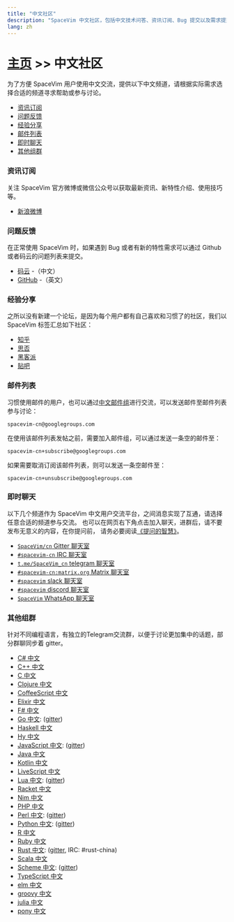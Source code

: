 ```yaml
---
title: "中文社区"
description: "SpaceVim 中文社区，包括中文技术问答、资讯订阅、Bug 提交以及需求提交，让沟通更加便利。"
lang: zh
---
```


# [主页](../) >> 中文社区

为了方便 SpaceVim 用户使用中文交流，提供以下中文频道，请根据实际需求选择合适的频道寻求帮助或参与讨论。

<!-- vim-markdown-toc GFM -->

- [资讯订阅](#资讯订阅)
- [问题反馈](#问题反馈)
- [经验分享](#经验分享)
- [邮件列表](#邮件列表)
- [即时聊天](#即时聊天)
- [其他组群](#其他组群)

<!-- vim-markdown-toc -->

### 资讯订阅

关注 SpaceVim 官方微博或微信公众号以获取最新资讯、新特性介绍、使用技巧等。

- <i class="fab fa-weibo"></i> [新浪微博](https://weibo.com/SpaceVim)

### 问题反馈

在正常使用 SpaceVim 时，如果遇到 Bug 或者有新的特性需求可以通过 Github 或者码云的问题列表来提交。

- [码云](https://gitee.com/spacevim/SpaceVim/issues) -（中文）
- [GitHub](https://github.com/SpaceVim/SpaceVim) -（英文）

### 经验分享

之所以没有新建一个论坛，是因为每个用户都有自己喜欢和习惯了的社区，我们以 SpaceVim 标签汇总如下社区：

- [知乎](https://www.zhihu.com/topic/20168681/newest)
- [思否](https://segmentfault.com/t/spacevim)
- [黑客派](https://hacpai.com/tag/spacevim)
- [贴吧](https://tieba.baidu.com/spacevim)

### 邮件列表

习惯使用邮件的用户，也可以通过[中文邮件组](https://groups.google.com/forum/#!forum/spacevim-cn)进行交流，可以发送邮件至邮件列表参与讨论：

```
spacevim-cn@googlegroups.com
```

在使用该邮件列表发帖之前，需要加入邮件组，可以通过发送一条空的邮件至：

```
spacevim-cn+subscribe@googlegroups.com
```

如果需要取消订阅该邮件列表，则可以发送一条空邮件至：

```
spacevim-cn+unsubscribe@googlegroups.com
```

### 即时聊天

以下几个频道作为 SpaceVim 中文用户交流平台，之间消息实现了互通，请选择任意合适的频道参与交流。
也可以在网页右下角点击加入聊天，进群后，请不要发布无意义的内容，在你提问前，
请务必要阅读[《提问的智慧》](http://doc.zengrong.net/smart-questions/cn.html)。

- <i class="fab fa-gitter"></i> [`SpaceVim/cn` Gitter 聊天室](https://gitter.im/SpaceVim/cn)
- <i class="fas fa-comments"></i> [`#spacevim-cn` IRC 聊天室](https://webchat.freenode.net/?channels=spacevim-cn)
- <i class="fab fa-telegram-plane"></i> [`t.me/SpaceVim_cn` telegram 聊天室](https://t.me/SpaceVim_cn)
- <i class="fab fa-rocketchat"></i> [`#spacevim-cn:matrix.org` Matrix 聊天室](https://riot.im/app/#/room/%23spacevim-cn:matrix.org)
- <i class="fab fa-slack-hash"></i> [`#spacevim` slack 聊天室](https://spacevim.slack.com/messages/C88CTJ62J)
- <i class="fab fa-discord"></i> [`#spacevim` discord 聊天室](https://discord.gg/g3MGdNB)
- <i class="fab fa-whatsapp"></i> [`SpaceVim` WhatsApp 聊天室](https://chat.whatsapp.com/GQ40y0oiPhDHA9tMvDZteo)

### 其他组群

针对不同编程语言，有独立的Telegram交流群，以便于讨论更加集中的话题，部分群聊同步着 gitter。

- [C# 中文](https://t.me/joinchat/EazwPxRKe5Mzc6GFKGsPWw)
- [C++ 中文](https://t.me/joinchat/EazwPxTwwfO_dXpTteyXOA)
- [C 中文](https://t.me/joinchat/EazwPxOFtl9_dpkQdor1gw)
- [Clojure 中文](https://t.me/joinchat/EazwPxNoCKTJ5rz_BrEtiw)
- [CoffeeScript 中文](https://t.me/joinchat/EazwPxVvES3qIV15t3vNtg)
- [Elixir 中文](https://t.me/joinchat/EazwPxu4Kv6r-sRkSAjNWA)
- [F# 中文](https://t.me/joinchat/EazwPxXwge6h5H4Pm4noJQ)
- [Go 中文](https://t.me/joinchat/H4y573NGgf5RulEZ): ([gitter](https://gitter.im/SpaceVim/golang-cn))
- [Haskell 中文](https://t.me/joinchat/EazwPw9N4rVq-IVfTik9kA)
- [Hy 中文](https://t.me/joinchat/EazwPxUbRjUp_9u2_O4YjA)
- [JavaScript 中文](https://t.me/joinchat/EazwPxulQGmwGIRTOmgOfw): ([gitter](https://gitter.im/SpaceVim/JavaScript-cn))
- [Java 中文](https://t.me/joinchat/EazwPxdwgArMZi1S-rlavA)
- [Kotlin 中文](https://t.me/joinchat/EazwPxevphBevqj14rNl-w)
- [LiveScript 中文](https://t.me/joinchat/EazwPxQNQ7D7u6po7d1z9w)
- [Lua 中文](https://t.me/joinchat/EazwP0YHwMnI6cGGfMErUg): ([gitter](https://gitter.im/SpaceVim/Lua-cn))
- [Racket 中文](https://t.me/joinchat/EazwPxWtSvlBL_OfKOhv4g)
- [Nim 中文](https://t.me/joinchat/EazwPxNNj_nCRlgMSQCNFA)
- [PHP 中文](https://t.me/joinchat/EazwPxt-m76BYpJYCYkf-Q)
- [Perl 中文](https://t.me/joinchat/EazwPxyC0GF2ah8326d9-w): ([gitter](https://gitter.im/SpaceVim/perl-cn))
- [Python 中文](https://t.me/joinchat/EazwPxs7z65GrkYGPJFtyA): ([gitter](https://gitter.im/SpaceVim/Python-cn))
- [R 中文](https://t.me/joinchat/EazwPxMxLainsmFhw9vNHQ)
- [Ruby 中文](https://t.me/joinchat/EazwPxrim7Lw2ZlLoMdrEg)
- [Rust 中文](https://t.me/joinchat/EazwPxlQXAG_QRgZ8tpJAg): ([gitter](https://gitter.im/rust-china/community), IRC: #rust-china)
- [Scala 中文](https://t.me/joinchat/EazwPxXDisTT4nzTJAIO6g)
- [Scheme 中文](https://t.me/joinchat/EazwPxX86flKkpaX-j6SXg): ([gitter](https://gitter.im/SpaceVim/Scheme-cn))
- [TypeScript 中文](https://t.me/joinchat/EazwPxoll2H6vWNS8TM1Bg)
- [elm 中文](https://t.me/joinchat/EazwPxeoHnV9OLJ1HDjxjQ)
- [groovy 中文](https://t.me/joinchat/EazwPxWczVDLjYzjLNc1Hw)
- [julia 中文](https://t.me/joinchat/EazwPw_DyObgvlef3B0l-w)
- [pony 中文](https://t.me/joinchat/EazwPxYdRVxCamcSBG_Mtg)
